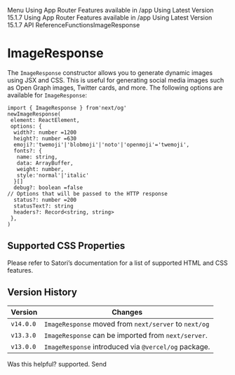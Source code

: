 Menu
Using App Router
Features available in /app
Using Latest Version
15.1.7
Using App Router
Features available in /app
Using Latest Version
15.1.7
API ReferenceFunctionsImageResponse
# ImageResponse
The `ImageResponse` constructor allows you to generate dynamic images using JSX and CSS. This is useful for generating social media images such as Open Graph images, Twitter cards, and more.
The following options are available for `ImageResponse`:
```
import { ImageResponse } from'next/og'
newImageResponse(
 element: ReactElement,
 options: {
  width?: number =1200
  height?: number =630
  emoji?:'twemoji'|'blobmoji'|'noto'|'openmoji'='twemoji',
  fonts?: {
   name: string,
   data: ArrayBuffer,
   weight: number,
   style:'normal'|'italic'
  }[]
  debug?: boolean =false
// Options that will be passed to the HTTP response
  status?: number =200
  statusText?: string
  headers?: Record<string, string>
 },
)
```

## Supported CSS Properties
Please refer to Satori’s documentation for a list of supported HTML and CSS features.
## Version History
Version| Changes  
---|---  
`v14.0.0`| `ImageResponse` moved from `next/server` to `next/og`  
`v13.3.0`| `ImageResponse` can be imported from `next/server`.  
`v13.0.0`| `ImageResponse` introduced via `@vercel/og` package.  
Was this helpful?
supported.
Send
